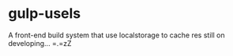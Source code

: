 # gulp-usels
A front-end build system that use localstorage to cache res
still on developing... =.=zZ
